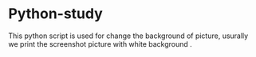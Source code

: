 # Python-study
This python script is used for change the background of picture, 
usurally we print the screenshot picture  with white background .
